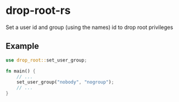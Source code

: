 # drop-root-rs
Set a user id and group (using the names) id to drop root privileges

## Example
```rust
use drop_root::set_user_group;

fn main() {
    // ...
    set_user_group("nobody", "nogroup");
    // ...
}
```
